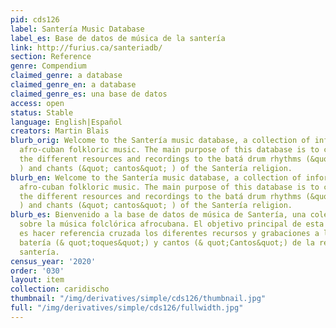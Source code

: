 ```yaml
---
pid: cds126
label: Santería Music Database
label_es: Base de datos de música de la santería
link: http://furius.ca/santeriadb/
section: Reference
genre: Compendium
claimed_genre: a database
claimed_genre_en: a database
claimed_genre_es: una base de datos
access: open
status: Stable
language: English|Español
creators: Martin Blais
blurb_orig: Welcome to the Santería music database, a collection of information about
  afro-cuban folkloric music. The main purpose of this database is to cross-reference
  the different resources and recordings to the batá drum rhythms (&quot; toques&quot;
  ) and chants (&quot; cantos&quot; ) of the Santería religion.
blurb_en: Welcome to the Santería music database, a collection of information about
  afro-cuban folkloric music. The main purpose of this database is to cross-reference
  the different resources and recordings to the batá drum rhythms (&quot; toques&quot;
  ) and chants (&quot; cantos&quot; ) of the Santería religion.
blurb_es: Bienvenido a la base de datos de música de Santería, una colección de información
  sobre la música folclórica afrocubana. El objetivo principal de esta base de datos
  es hacer referencia cruzada los diferentes recursos y grabaciones a los ritmos de
  batería (& quot;toques&quot;) y cantos (& quot;Cantos&quot;) de la religión de la
  santería.
census_year: '2020'
order: '030'
layout: item
collection: caridischo
thumbnail: "/img/derivatives/simple/cds126/thumbnail.jpg"
full: "/img/derivatives/simple/cds126/fullwidth.jpg"
---
```

